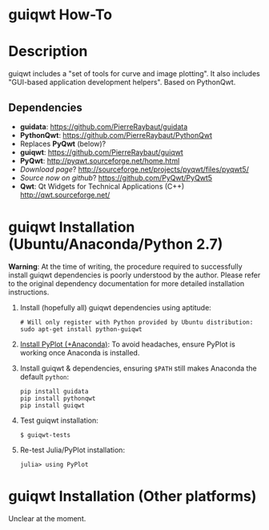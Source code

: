 # guiqwt How-To

# Description
guiqwt includes a "set of tools for curve and image plotting".  It also includes "GUI-based application development helpers".  Based on PythonQwt.

## Dependencies

 - **guidata**: <https://github.com/PierreRaybaut/guidata>
 - **PythonQwt**: <https://github.com/PierreRaybaut/PythonQwt>
  - Replaces **PyQwt** (below)?
 - **guiqwt**: <https://github.com/PierreRaybaut/guiqwt>
 - **PyQwt**: <http://pyqwt.sourceforge.net/home.html>
  - *Download page*? <http://sourceforge.net/projects/pyqwt/files/pyqwt5/>
  - *Source now on github*? <https://github.com/PyQwt/PyQwt5>
 - **Qwt**: Qt Widgets for Technical Applications (C++) <http://qwt.sourceforge.net/>

<a name="Py27Installation"></a>
# guiqwt Installation (Ubuntu/Anaconda/Python 2.7)

**Warning**: At the time of writing, the procedure required to successfully install guiqwt dependencies is poorly understood by the author.  Please refer to the original dependency documentation for more detailed installation instructions.

 1. Install (hopefully all) guiqwt dependencies using aptitude:

		# Will only register with Python provided by Ubuntu distribution:
		sudo apt-get install python-guiqwt

 1. [Install PyPlot (+Anaconda)](../julia/julia_install.md#PyPlot): To avoid headaches, ensure PyPlot is working once Anaconda is installed.

 1. Install guiqwt & dependencies, ensuring `$PATH` still makes Anaconda the default `python`:

		pip install guidata
		pip install pythonqwt
		pip install guiqwt

 1. Test guiqwt installation:

		$ guiqwt-tests

 1. Re-test Julia/PyPlot installation:

		julia> using PyPlot

# guiqwt Installation (Other platforms)

Unclear at the moment.

